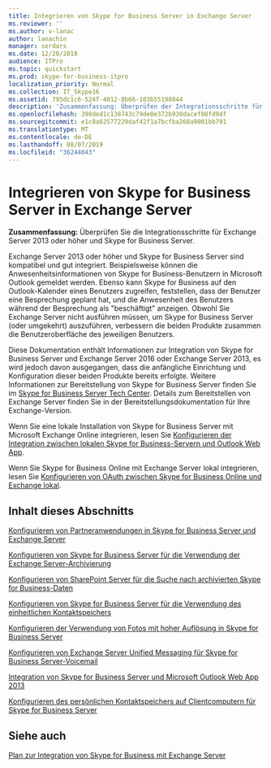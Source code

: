 ```yaml
---
title: Integrieren von Skype for Business Server in Exchange Server
ms.reviewer: ''
ms.author: v-lanac
author: lanachin
manager: serdars
ms.date: 12/20/2018
audience: ITPro
ms.topic: quickstart
ms.prod: skype-for-business-itpro
localization_priority: Normal
ms.collection: IT_Skype16
ms.assetid: 795dc1c6-524f-4012-8b66-103b55198044
description: 'Zusammenfassung: Überprüfen der Integrationsschritte für Exchange Server 2016 oder Exchange Server 2013 und Skype for Business Server.'
ms.openlocfilehash: 398ded1c138743c79de0e372b930dacef08fd94f
ms.sourcegitcommit: e1c8a62577229daf42f1a7bcfba268a9001bb791
ms.translationtype: MT
ms.contentlocale: de-DE
ms.lasthandoff: 08/07/2019
ms.locfileid: "36244043"
---
```

# <a name="integrate-skype-for-business-server-with-exchange-server"></a>Integrieren von Skype for Business Server in Exchange Server

**Zusammenfassung:** Überprüfen Sie die Integrationsschritte für Exchange Server 2013 oder höher und Skype for Business Server.

Exchange Server 2013 oder höher und Skype for Business Server sind kompatibel und gut integriert. Beispielsweise können die Anwesenheitsinformationen von Skype for Business-Benutzern in Microsoft Outlook gemeldet werden. Ebenso kann Skype for Business auf den Outlook-Kalender eines Benutzers zugreifen, feststellen, dass der Benutzer eine Besprechung geplant hat, und die Anwesenheit des Benutzers während der Besprechung als "beschäftigt" anzeigen. Obwohl Sie Exchange Server nicht ausführen müssen, um Skype for Business Server (oder umgekehrt) auszuführen, verbessern die beiden Produkte zusammen die Benutzeroberfläche des jeweiligen Benutzers.

Diese Dokumentation enthält Informationen zur Integration von Skype for Business Server und Exchange Server 2016 oder Exchange Server 2013, es wird jedoch davon ausgegangen, dass die anfängliche Einrichtung und Konfiguration dieser beiden Produkte bereits erfolgte. Weitere Informationen zur Bereitstellung von Skype for Business Server finden Sie im [Skype for Business Server Tech Center](https://go.microsoft.com/fwlink/p/?LinkId=246127). Details zum Bereitstellen von Exchange Server finden Sie in der Bereitstellungsdokumentation für Ihre Exchange-Version.

Wenn Sie eine lokale Installation von Skype for Business Server mit Microsoft Exchange Online integrieren, lesen Sie [Konfigurieren der Integration zwischen lokalen Skype for Business-Servern und Outlook Web App](outlook-web-app.md).

Wenn Sie Skype for Business Online mit Exchange Server lokal integrieren, lesen Sie [Konfigurieren von OAuth zwischen Skype for Business Online und Exchange lokal](oauth-with-online-and-on-premises.md).

## <a name="in-this-section"></a>Inhalt dieses Abschnitts

[Konfigurieren von Partneranwendungen in Skype for Business Server und Exchange Server](configure-partner-applications.md)

[Konfigurieren von Skype for Business Server für die Verwendung der Exchange Server-Archivierung](use-exchange-archiving.md)

[Konfigurieren von SharePoint Server für die Suche nach archivierten Skype for Business-Daten](sharepoint-to-search-for-archived-data.md)

[Konfigurieren von Skype for Business Server für die Verwendung des einheitlichen Kontaktspeichers](use-the-unified-contact-store.md)

[Konfigurieren der Verwendung von Fotos mit hoher Auflösung in Skype for Business Server](high-resolution-photos.md)

[Konfigurieren von Exchange Server Unified Messaging für Skype for Business Server-Voicemail](exchangeunified-messaging-for-voice-mail.md)

[Integration von Skype for Business Server und Microsoft Outlook Web App 2013](https://technet.microsoft.com/library/513d4cc7-aa87-4f68-b99d-d58b63bdf242.aspx)

[Konfigurieren des persönlichen Kontaktspeichers auf Clientcomputern für Skype for Business Server](personal-contacts-store.md)

## <a name="see-also"></a>Siehe auch

[Plan zur Integration von Skype for Business mit Exchange Server](../../plan-your-deployment/integrate-with-exchange/integrate-with-exchange.md)
